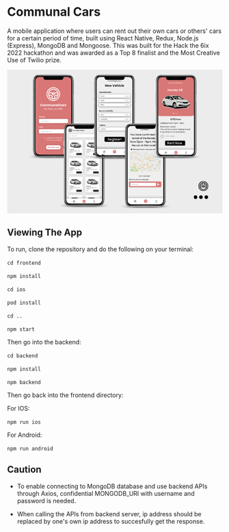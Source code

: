 # Communal Cars

A mobile application where users can rent out their own cars or others' cars for a certain period of time, built using React Native, Redux, Node.js (Express), MongoDB and Mongoose. This was built for the Hack the 6ix 2022 hackathon and was awarded as a Top 8 finalist and the Most Creative Use of Twilio prize.

![App screens](./frontend/img/apppics.png)

## Viewing The App
To run, clone the repository and do the following on your terminal:

`cd frontend`

`npm install`

`cd ios`

`pod install`

`cd ..`

`npm start`


Then go into the backend:

`cd backend`

`npm install`

`npm backend`


Then go back into the frontend directory:

For IOS:

`npm run ios`


For Android: 

`npm run android`

<h2>Caution</h2>

- To enable connecting to MongoDB database and use backend APIs through Axios, confidential MONGODB_URI with username and password is needed.


- When calling the APIs from backend server, ip address should be replaced by one's own ip address to succesfully get the response.
